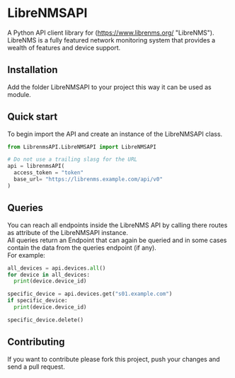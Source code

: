 # LibreNMSAPI
A Python API client library for (https://www.librenms.org/ "LibreNMS").  
LibreNMS is a fully featured network monitoring system that provides a wealth of features and device support.  

## Installation
Add the folder LibreNMSAPI to your project this way it can be used as module.  

## Quick start
To begin import the API and create an instance of the LibreNMSAPI class.  

``` python
from LibrenmsAPI.LibreNMSAPI import LibreNMSAPI

# Do not use a trailing slasg for the URL
api = librenmsAPI(
  access_token = "token"
  base_url= "https://librenms.example.com/api/v0"
)
```

## Queries
You can reach all endpoints inside the LibreNMS API by calling there routes as attribute of the LibreNMSAPI instance.  
All queries return an Endpoint that can again be queried and in some cases contain the data from the queries endpoint (if any).  
For example:  

``` python
all_devices = api.devices.all()
for device in all_devices:
  print(device.device_id)

specific_device = api.devices.get("s01.example.com")
if specific_device:
  print(device.device_id)

specific_device.delete()
```
## Contributing
If you want to contribute please fork this project, push your changes and send a pull request.  
